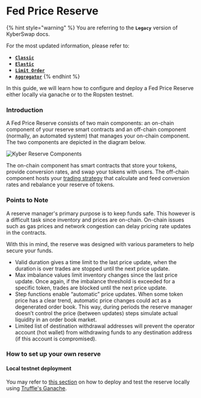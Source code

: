 # Fed Price Reserve

{% hint style="warning" %}
You are referring to the **`Legacy`** version of KyberSwap docs.

For the most updated information, please refer to:

* [**`Classic`**](../../../../liquidity-solutions/kyberswap-classic/)
* [**`Elastic`**](../../../../liquidity-solutions/kyberswap-elastic/)
* [**`Limit Order`**](../../../../kyberswap-solutions/limit-order/)
* [**`Aggregator`**](../../../../kyberswap-solutions/kyberswap-aggregator/)
{% endhint %}

In this guide, we will learn how to configure and deploy a Fed Price Reserve either locally via ganache or to the Ropsten testnet.

### Introduction[​](https://docs.kyberswap.com/Legacy/reserves/development-guides/fed-price-reserve#introduction) <a href="#introduction" id="introduction"></a>

A Fed Price Reserve consists of two main components: an on-chain component of your reserve smart contracts and an off-chain component (normally, an automated system) that manages your on-chain component. The two components are depicted in the diagram below.

![Kyber Reserve Components](https://docs.kyberswap.com/assets/images/kyberreservecomponents-92ffa937a2ef4f93901668c31f147cfa.png)

The on-chain component has smart contracts that store your tokens, provide conversion rates, and swap your tokens with users. The off-chain component hosts your [trading strategy](https://docs.kyberswap.com/Legacy/reserves/development-guides/kyberpro-tradingstrategy.md) that calculate and feed conversion rates and rebalance your reserve of tokens.

### Points to Note[​](https://docs.kyberswap.com/Legacy/reserves/development-guides/fed-price-reserve#points-to-note) <a href="#points-to-note" id="points-to-note"></a>

A reserve manager's primary purpose is to keep funds safe. This however is a difficult task since inventory and prices are on-chain. On-chain issues such as gas prices and network congestion can delay pricing rate updates in the contracts.

With this in mind, the reserve was designed with various parameters to help secure your funds.

* Valid duration gives a time limit to the last price update, when the duration is over trades are stopped until the next price update.
* Max imbalance values limit inventory changes since the last price update. Once again, if the imbalance threshold is exceeded for a specific token, trades are blocked until the next price update.
* Step functions enable “automatic” price updates. When some token price has a clear trend, automatic price changes could act as a degenerated order book. This way, during periods the reserve manager doesn’t control the price (between updates) steps simulate actual liquidity in an order book market.
* Limited list of destination withdrawal addresses will prevent the operator account (hot wallet) from withdrawing funds to any destination address (if this account is compromised).

### How to set up your own reserve[​](https://docs.kyberswap.com/Legacy/reserves/development-guides/fed-price-reserve#how-to-set-up-your-own-reserve) <a href="#how-to-set-up-your-own-reserve" id="how-to-set-up-your-own-reserve"></a>

#### Local testnet deployment[​](https://docs.kyberswap.com/Legacy/reserves/development-guides/fed-price-reserve#local-testnet-deployment) <a href="#local-testnet-deployment" id="local-testnet-deployment"></a>

You may refer to [this section](https://docs.kyberswap.com/Legacy/reserves/development-guides/reserves-ganache.md) on how to deploy and test the reserve locally using [Truffle's Ganache](https://truffleframework.com/ganache).

